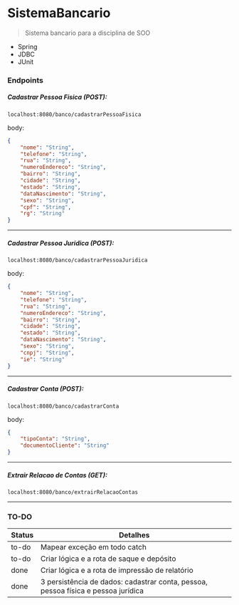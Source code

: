 # SistemaBancario

> Sistema bancario para a disciplina de SOO 

  - Spring
  - JDBC
  - JUnit

### Endpoints 

##### Cadastrar Pessoa Fisica (POST):

`localhost:8080/banco/cadastrarPessoaFisica`

body:
```json
{
    "nome": "String",
    "telefone": "String",
    "rua": "String",
    "numeroEndereco": "String",
    "bairro": "String",
    "cidade": "String",
    "estado": "String",
    "dataNascimento": "String",
    "sexo": "String",
    "cpf": "String",
    "rg": "String"
}
```
------------------------------------------------------------

##### Cadastrar Pessoa Juridica (POST):

`localhost:8080/banco/cadastrarPessoaJuridica`

body:
```json
{
    "nome": "String",
    "telefone": "String",
    "rua": "String",
    "numeroEndereco": "String",
    "bairro": "String",
    "cidade": "String",
    "estado": "String",
    "dataNascimento": "String",
    "sexo": "String",
    "cnpj": "String",
    "ie": "String"
}
```
------------------------------------------------------------

##### Cadastrar Conta (POST):

`localhost:8080/banco/cadastrarConta`

body:
```json
{
    "tipoConta": "String",
    "documentoCliente": "String"
}
```
------------------------------------------------------------

##### Extrair Relacao de Contas (GET):

`localhost:8080/banco/extrairRelacaoContas`

------------------------------------------------------------

### TO-DO

| Status | Detalhes |
| ------ | ------ |
| to-do | Mapear exceção em todo catch |
| to-do | Criar lógica e a rota de saque e depósito |
| done | Criar lógica e a rota de impressão de relatório |
| done | 3 persistência de dados: cadastrar conta, pessoa, pessoa física e pessoa jurídica |
